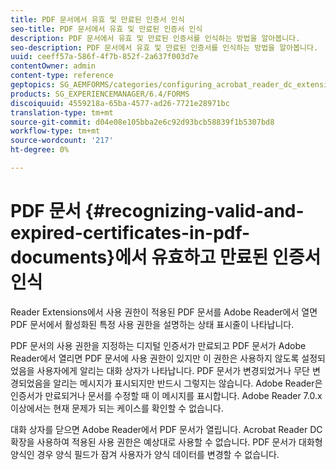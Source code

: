 ```yaml
---
title: PDF 문서에서 유효 및 만료된 인증서 인식
seo-title: PDF 문서에서 유효 및 만료된 인증서 인식
description: PDF 문서에서 유효 및 만료된 인증서를 인식하는 방법을 알아봅니다.
seo-description: PDF 문서에서 유효 및 만료된 인증서를 인식하는 방법을 알아봅니다.
uuid: ceeff57a-586f-4f7b-852f-2a637f003d7e
contentOwner: admin
content-type: reference
geptopics: SG_AEMFORMS/categories/configuring_acrobat_reader_dc_extensions
products: SG_EXPERIENCEMANAGER/6.4/FORMS
discoiquuid: 4559218a-65ba-4577-ad26-7721e28971bc
translation-type: tm+mt
source-git-commit: d04e08e105bba2e6c92d93bcb58839f1b5307bd8
workflow-type: tm+mt
source-wordcount: '217'
ht-degree: 0%

---
```



# PDF 문서 {#recognizing-valid-and-expired-certificates-in-pdf-documents}에서 유효하고 만료된 인증서 인식

Reader Extensions에서 사용 권한이 적용된 PDF 문서를 Adobe Reader에서 열면 PDF 문서에서 활성화된 특정 사용 권한을 설명하는 상태 표시줄이 나타납니다.

PDF 문서의 사용 권한을 지정하는 디지털 인증서가 만료되고 PDF 문서가 Adobe Reader에서 열리면 PDF 문서에 사용 권한이 있지만 이 권한은 사용하지 않도록 설정되었음을 사용자에게 알리는 대화 상자가 나타납니다. PDF 문서가 변경되었거나 무단 변경되었음을 알리는 메시지가 표시되지만 반드시 그렇지는 않습니다. Adobe Reader은 인증서가 만료되거나 문서를 수정할 때 이 메시지를 표시합니다. Adobe Reader 7.0.x 이상에서는 현재 문제가 되는 케이스를 확인할 수 없습니다.

대화 상자를 닫으면 Adobe Reader에서 PDF 문서가 열립니다. Acrobat Reader DC 확장을 사용하여 적용된 사용 권한은 예상대로 사용할 수 없습니다. PDF 문서가 대화형 양식인 경우 양식 필드가 잠겨 사용자가 양식 데이터를 변경할 수 없습니다.
